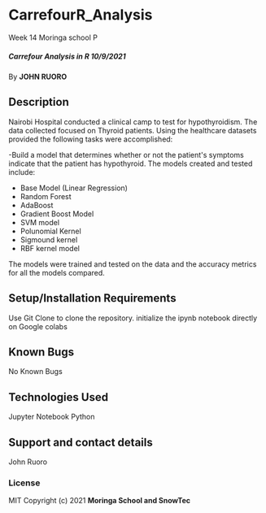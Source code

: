 # CarrefourR_Analysis
Week 14 Moringa school
P

##### Carrefour Analysis in R 10/9/2021
By **JOHN RUORO**
## Description
Nairobi Hospital conducted a clinical camp to test for hypothyroidism. The data collected focused on Thyroid patients. Using the healthcare datasets provided the following tasks were accomplished:  

-Build a model that determines whether or not the patient's symptoms indicate that the patient has hypothyroid.
The models created and tested include:
- Base Model (Linear Regression)
- Random Forest
- AdaBoost
- Gradient Boost Model 
- SVM model
- Polunomial Kernel
- Sigmound kernel 
- RBF kernel model 

The models were trained and tested on the data and the accuracy metrics for all the models compared. 
## Setup/Installation Requirements
Use Git Clone to clone the repository. 
initialize the ipynb notebook directly on Google colabs
## Known Bugs
No Known Bugs
## Technologies Used
Jupyter Notebook 
Python
## Support and contact details
John Ruoro
### License
MIT
Copyright (c) 2021 **Moringa School and SnowTec**

